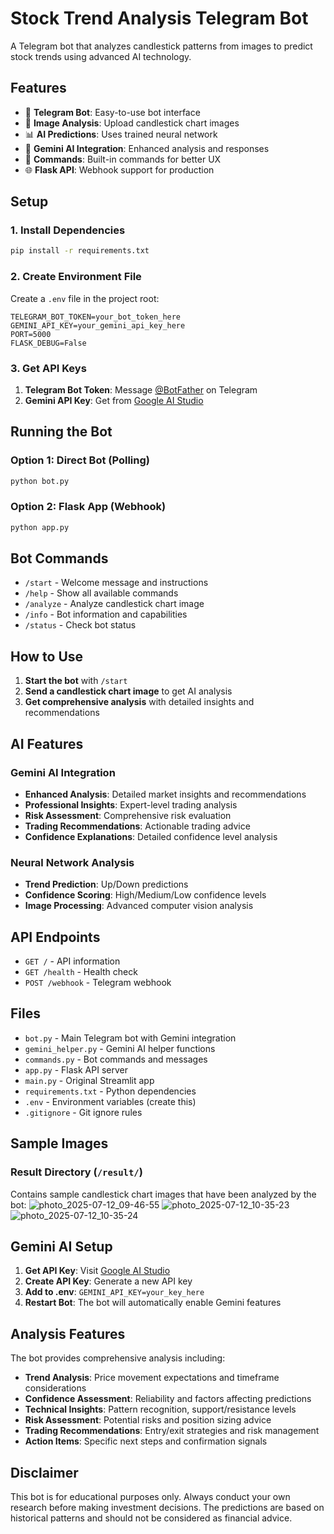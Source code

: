 # Stock Trend Analysis Telegram Bot

A Telegram bot that analyzes candlestick patterns from images to predict stock trends using advanced AI technology.

## Features

- 🤖 **Telegram Bot**: Easy-to-use bot interface
- 📸 **Image Analysis**: Upload candlestick chart images
- 📊 **AI Predictions**: Uses trained neural network
- 🧠 **Gemini AI Integration**: Enhanced analysis and responses
- 🎯 **Commands**: Built-in commands for better UX
- 🌐 **Flask API**: Webhook support for production

## Setup

### 1. Install Dependencies
```bash
pip install -r requirements.txt
```

### 2. Create Environment File
Create a `.env` file in the project root:
```env
TELEGRAM_BOT_TOKEN=your_bot_token_here
GEMINI_API_KEY=your_gemini_api_key_here
PORT=5000
FLASK_DEBUG=False
```

### 3. Get API Keys
1. **Telegram Bot Token**: Message [@BotFather](https://t.me/botfather) on Telegram
2. **Gemini API Key**: Get from [Google AI Studio](https://makersuite.google.com/app/apikey)

## Running the Bot

### Option 1: Direct Bot (Polling)
```bash
python bot.py
```

### Option 2: Flask App (Webhook)
```bash
python app.py
```

## Bot Commands

- `/start` - Welcome message and instructions
- `/help` - Show all available commands
- `/analyze` - Analyze candlestick chart image
- `/info` - Bot information and capabilities
- `/status` - Check bot status

## How to Use

1. **Start the bot** with `/start`
2. **Send a candlestick chart image** to get AI analysis
3. **Get comprehensive analysis** with detailed insights and recommendations

## AI Features

### Gemini AI Integration
- **Enhanced Analysis**: Detailed market insights and recommendations
- **Professional Insights**: Expert-level trading analysis
- **Risk Assessment**: Comprehensive risk evaluation
- **Trading Recommendations**: Actionable trading advice
- **Confidence Explanations**: Detailed confidence level analysis

### Neural Network Analysis
- **Trend Prediction**: Up/Down predictions
- **Confidence Scoring**: High/Medium/Low confidence levels
- **Image Processing**: Advanced computer vision analysis

## API Endpoints

- `GET /` - API information
- `GET /health` - Health check
- `POST /webhook` - Telegram webhook

## Files

- `bot.py` - Main Telegram bot with Gemini integration
- `gemini_helper.py` - Gemini AI helper functions
- `commands.py` - Bot commands and messages
- `app.py` - Flask API server
- `main.py` - Original Streamlit app
- `requirements.txt` - Python dependencies
- `.env` - Environment variables (create this)
- `.gitignore` - Git ignore rules

## Sample Images

### Result Directory (`/result/`)
Contains sample candlestick chart images that have been analyzed by the bot:
![photo_2025-07-12_09-46-55](https://github.com/user-attachments/assets/9d97805b-8d31-4f89-820f-93b6262e3558)
![photo_2025-07-12_10-35-23](https://github.com/user-attachments/assets/c1157382-30a4-41e7-b280-a327e150349b)
![photo_2025-07-12_10-35-24](https://github.com/user-attachments/assets/08ad07b0-0612-48f9-8371-9d9ce0499bb6)



## Gemini AI Setup

1. **Get API Key**: Visit [Google AI Studio](https://makersuite.google.com/app/apikey)
2. **Create API Key**: Generate a new API key
3. **Add to .env**: `GEMINI_API_KEY=your_key_here`
4. **Restart Bot**: The bot will automatically enable Gemini features

## Analysis Features

The bot provides comprehensive analysis including:
- **Trend Analysis**: Price movement expectations and timeframe considerations
- **Confidence Assessment**: Reliability and factors affecting predictions
- **Technical Insights**: Pattern recognition, support/resistance levels
- **Risk Assessment**: Potential risks and position sizing advice
- **Trading Recommendations**: Entry/exit strategies and risk management
- **Action Items**: Specific next steps and confirmation signals

## Disclaimer

This bot is for educational purposes only. Always conduct your own research before making investment decisions. The predictions are based on historical patterns and should not be considered as financial advice.
